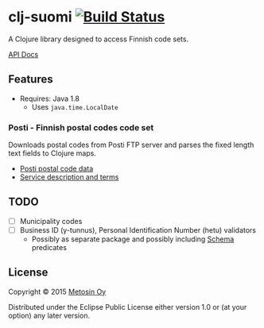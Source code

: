 # clj-suomi [![Build Status](https://travis-ci.org/metosin/clj-suomi.svg)](https://travis-ci.org/metosin/clj-suomi)

A Clojure library designed to access Finnish code sets.

[API Docs](http://metosin.github.io/clj-suomi/)

## Features

- Requires: Java 1.8
    - Uses `java.time.LocalDate`

### Posti - Finnish postal codes code set

Downloads postal codes from Posti FTP server and parses the fixed length
text fields to Clojure maps.

- [Posti postal code data](http://www.posti.fi/yritysasiakkaat/laheta/postinumeropalvelut/postinumerotiedostot.html)
- [Service description and terms](http://www.posti.fi/liitteet-yrityksille/ehdot/postinumeropalvelut-palvelukuvaus-ja-kayttoehdot.pdf)

## TODO

- [ ] Municipality codes
- [ ] Business ID (y-tunnus), Personal Identification Number (hetu) validators
    - Possibly as separate package and possibly including [Schema](https://github.com/Prismatic/schema)
    predicates

## License

Copyright © 2015 [Metosin Oy](http://metosin.fi)

Distributed under the Eclipse Public License either version 1.0 or (at
your option) any later version.
